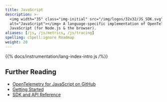 ```yaml
---
title: JavaScript
description: >-
  <img width="35" class="img-initial" src="/img/logos/32x32/JS_SDK.svg"
  alt="JavaScript"></img> A language-specific implementation of OpenTelemetry in
  JavaScript (for Node.js & the browser).
aliases: [/js, /js/metrics, /js/tracing]
spelling: cSpell:ignore Roadmap
weight: 20
---
```


{{% docs/instrumentation/lang-index-intro js /%}}

## Further Reading

- [OpenTelemetry for JavaScript on GitHub](https://github.com/open-telemetry/opentelemetry-js)
- [Getting Started](getting-started/)
- [SDK and API Reference](https://open-telemetry.github.io/opentelemetry-js)
